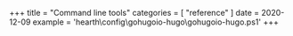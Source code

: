 +++
title = "Command line tools"
categories = [ "reference" ]
date = 2020-12-09
example = 'hearth\config\gohugoio-hugo\gohugoio-hugo.ps1'
+++
